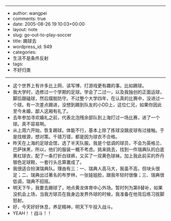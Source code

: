 - --
- author: wangpei
- comments: true
- date: 2005-08-26 19:10:03+00:00
- layout: note
- slug: go-out-to-play-soccer
- title: 踢球去
- wordpress_id: 949
- categories:
- 生活不是条件反射
- tags:
- 不好归类
- --
- 这个世界上有许多比上网、读写博、打游戏更有趣的事。比如踢球。
- 我大学时，选修过一个学期的足球。学会了二过一，以及我独创的正面运球，脚后跟磕球，然后摆脱防守。不过整个大学四年，在认真的比赛中，没进过一个球。有一次差点踢进，没想到踢到队友的小DD上，这位仁兄，如果你因此至今未婚，鄙人这厢有礼了。
- 去年参加寻欢婚礼之前，代表北泡残余部队到上海打过一场比赛，进了一个球。真不容易啊。
- 从上周六开始，恢复踢球。体能不行，基本上除了拣球没跟皮球有过接触。于是找根源，想对策。千错万错，都是因为球衣不合格。
- 昨天在上海的足球会馆，选了半天队服。我是个低调的球员，不会为英格兰、巴萨抹黑，所以，他们的服装一概不考虑。挑来挑去，找到一件瑞典队的白底黄杠球衣，配了一条打折白球裤，又买了一双黄色球袜。加上我此前买的乔丹银色足球鞋，一套行头总算置成了。
- 我很适合扮演瑞典队。理由有三：一、瑞典人高马大，我虽不高，但块头很足；二、瑞典出过著名的布罗林，一张娃娃脸，跟我年轻时很像；三、瑞典很低调，瑞典不招摇。
- 明天下午，我要去踢球了，地点黄龙体育中心外场。暂时列为第8替补，如果没机会上场，当我方球员在我身边发界外球的时候，我准备在他背后练习拔脚怒射。
- 好，今天好好休息，养足精神，明天下午投入战斗。
- YEAH！！战斗！！
